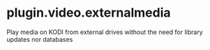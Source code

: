 # plugin.video.externalmedia
Play media on KODI from external drives without the need for library updates nor databases
